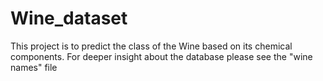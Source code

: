 # Wine_dataset
This project is to predict the class of the Wine based on its chemical components.
For deeper insight about the database please see the "wine names" file
